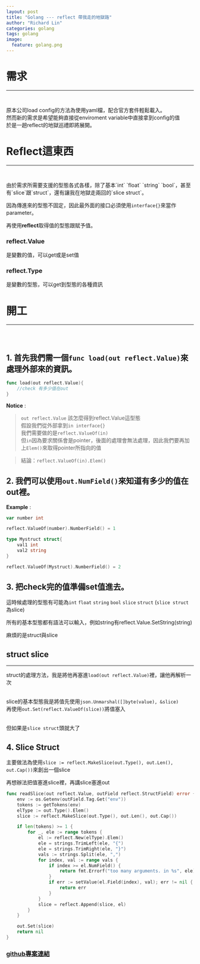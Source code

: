 ```yaml
---
layout: post
title: "Golang --- reflect 帶我走的地獄路"
author: "Richard Lin"
categories: golang
tags: golang
image:
  feature: golang.png
---
```


# 需求
* * *
<div style="width:100%; height:2em;"></div>
原本公司load config的方法為使用yaml檔，配合官方套件輕鬆載入。<br>
然而新的需求是希望能夠直接從enviroment variable中直接拿到config的值<br>
於是一趟reflect的地獄巡禮即將展開。

# Reflect這東西
* * *
<div style="width:100%; height:2em;"></div>
由於需求所需要支援的型態各式各樣，除了基本`int` `float` `string` `bool`，甚至有`slice`跟`struct`，還有讓我在地獄走兩回的`slice struct`。<br>

因為傳進來的型態不固定，因此最外面的接口必須使用`interface{}`來當作parameter。<br>

再使用**reflect**取得值的型態跟賦予值。<br>

### reflect.Value
是變數的值，可以get或是set值

### reflect.Type
是變數的型態，可以get到型態的各種資訊

# 開工
* * *
<div style="width:100%; height:2em;"></div>

##  1.  首先我們需一個`func load(out reflect.Value)`來處理外部來的資訊。<br>

```go
func load(out reflect.Value){
    //check 有多少值在out
}
```

**Notice** : 
> `out reflect.Value` 該怎麼得到reflect.Value這型態<br>
> 假設我們從外部拿到`in interface{}`<br>
> 我們需要做的是`reflect.ValueOf(in)`<br>
> 但`in`因為要求關係會是pointer，後面的處理會無法處理，因此我們要再加上`Elem()`來取得pointer所指向的值<br>

> 結論：`reflect.ValueOf(in).Elem()`

##  2.  我們可以使用`out.NumField()`來知道有多少的值在out裡。<br>

**Example** :

```go
var number int

reflect.ValueOf(number).NumberField() = 1

type Mystruct struct{
    val1 int
    val2 string
}

reflect.ValueOf(Mystruct).NumberField() = 2
```

##  3.  把check完的值準備set值進去。<br>

這時候處理的型態有可能為`int` `float` `string` `bool` `slice` `struct` (`slice struct`為slice)<br>

所有的基本型態都有語法可以輸入，例如string有reflect.Value.SetString(string)<br>

麻煩的是struct與slice<br>

## struct slice
* * *
struct的處理方法，我是將他再塞進`load(out reflect.Value)`裡，讓他再解析一次<br><br>

slice的基本型態我是將值先使用`json.Unmarshal([]byte(value), &slice)`<br>
再使用`out.Set(reflect.ValueOf(slice))`將值塞入<br><br>

但如果是`slice struct`頭就大了<br>

##  4.  Slice Struct<br>
主要做法為使用`slice := reflect.MakeSlice(out.Type(), out.Len(), out.Cap())`來創出一個slice

再想辦法把值塞進slice裡，再講slice塞進out

```go
func readSlice(out reflect.Value, outField reflect.StructField) error {
	env := os.Getenv(outField.Tag.Get("env"))
	tokens := getTokens(env)
	elType := out.Type().Elem()
	slice := reflect.MakeSlice(out.Type(), out.Len(), out.Cap())

	if len(tokens) >= 1 {
		for _, ele := range tokens {
			el := reflect.New(elType).Elem()
			ele = strings.TrimLeft(ele, "{")
			ele = strings.TrimRight(ele, "}")
			vals := strings.Split(ele, ",")
			for index, val := range vals {
				if index >= el.NumField() {
					return fmt.Errorf("too many arguments. in %s", ele)
				}
				if err := setValue(el.Field(index), val); err != nil {
					return err
				}
			}
			slice = reflect.Append(slice, el)
		}
	}

	out.Set(slice)
	return nil
}
```

###  [github專案連結](https://github.com/a28283878/go_config_env_yaml)<br><br><br>
